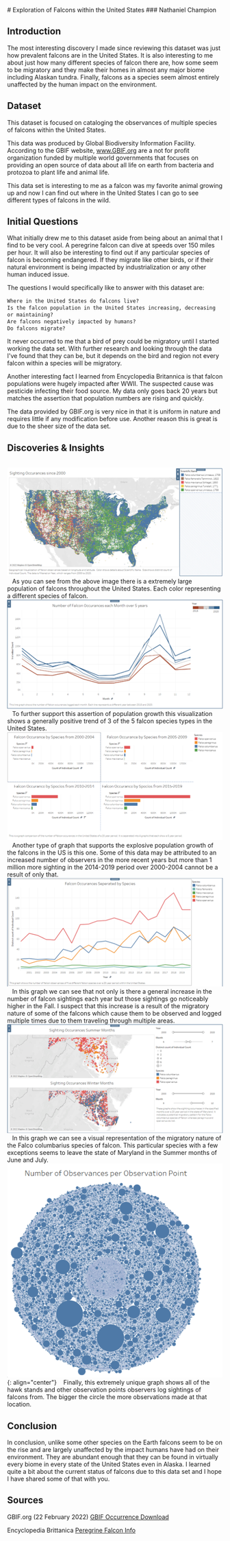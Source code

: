 <p> </p>
# Exploration of Falcons within the United States
### Nathaniel Champion

## Introduction

The most interesting discovery I made since reviewing this dataset was just how prevalent falcons are in the United
States. It is also interesting to me about just how many different species of falcon there are, how some seem to be
migratory and they make their homes in almost any major biome including Alaskan tundra. Finally, falcons as a species
seem almost entirely unaffected by the human impact on the environment. 

## Dataset

This dataset is focused on cataloging the observances of multiple species of falcons within the United States. 

This data was produced by Global Biodiversity Information Facility. According to the GBIF website, www.GBIF.org
are a not for profit organization funded by multiple world governments that focuses on providing an open source of data 
about all life on earth from bacteria and protozoa to plant life and animal life. 

This data set is interesting to me as a falcon was my favorite animal growing up and now I can find out where in the 
United States I can go to see different types of falcons in the wild.


## Initial Questions

What initially drew me to this dataset aside from being about an animal that I find to be very cool. A peregrine falcon
can dive at speeds over 150 miles per hour. It will also be interesting to find out if any particular species of falcon 
is becoming endangered. If they migrate like other birds, or if their natural environment is being impacted by 
industrialization or any other human induced issue. 

The questions I would specifically like to answer with this dataset are: 

    Where in the United States do falcons live?
    Is the falcon population in the United States increasing, decreasing or maintaining?
    Are falcons negatively impacted by humans? 
    Do falcons migrate?

It never occurred to me that a bird of prey could be migratory until I started working the data set. With further 
research and looking through the data I've found that they can be, but it depends on the bird and region not every
falcon within a species will be migratory. 

Another interesting fact I learned from Encyclopedia Britannica is that falcon populations were hugely impacted 
after WWII. The suspected cause was pesticide infecting their food source. My data only goes back 20 years but 
matches the assertion that population numbers are rising and quickly. 

The data provided by GBIF.org is very nice in that it is uniform in nature and requires little if any modification
before use. Another reason this is great is due to the sheer size of the data set. 

## Discoveries & Insights
&nbsp;&nbsp;
![Image](/Map_USA.png)
&nbsp;&nbsp;
As you can see from the above image there is a extremely large population of falcons throughout the United States. 
Each color representing a different species of falcon. 
&nbsp;&nbsp;
![Image](/Line_Graph_Month.png)
&nbsp;&nbsp;
To further support this assertion of population growth this visualization shows a generally positive trend of 3 of 
the 5 falcon species types in the United States. 
&nbsp;&nbsp;
![Image](/Falcon_Occurances_5year.png)
&nbsp;&nbsp;
Another type of graph that supports the explosive population growth of the falcons in the US is this one. Some of 
this data may be attributed to an increased number of observers in the more recent years but more than 1 million 
more sighting in the 2014-2019 period over 2000-2004 cannot be a result of only that. 
&nbsp;&nbsp;
![Image](/Falcon_Occurances_by_Species.png)
&nbsp;&nbsp;
In this graph we can see that not only is there a general increase in the number of falcon sightings each year but
those sightings go noticeably higher in the Fall. I suspect that this increase is a result of the migratory nature
of some of the falcons which cause them to be observed and logged multiple times due to them traveling through 
multiple areas. 
&nbsp;&nbsp;
![Image](/Map_Maryland.png)
&nbsp;&nbsp;
In this graph we can see a visual representation of the migratory nature of the Falco columbarius species of falcon.
This particular species with a few exceptions seems to leave the state of Maryland in the Summer months of June and 
July. 
&nbsp;&nbsp;
![Image](/Dot_Graph.png){: align="center"}
&nbsp;&nbsp;
Finally, this extremely unique graph shows all of the hawk stands and other observation points observers log sightings
of falcons from. The bigger the circle the more observations made at that location. 
&nbsp;&nbsp;
## Conclusion

In conclusion, unlike some other species on the Earth falcons seem to be on the rise and are largely unaffected by 
the impact humans have had on their environment. They are abundant enough that they can be found in virtually every
biome in every state of the United States even in Alaska. I learned quite a bit about the current status of falcons
due to this data set and I hope I have shared some of that with you. 

## Sources


GBIF.org (22 February 2022) [GBIF Occurrence Download](https://doi.org/10.15468/dl.krukq3)

Encyclopedia Brittanica [Peregrine Falcon Info](https://www.britannica.com/animal/peregrine-falcon)
